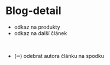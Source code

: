 # Blog-detail
- odkaz na produkty
- odkaz na další článek
<br>

- (➖) odebrat autora článku na spodku
